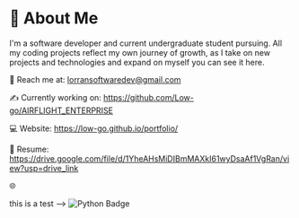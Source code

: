 # 🎱 About Me 

I'm a software developer and current undergraduate student pursuing. All my coding projects reflect my own journey of growth, as I take on new projects and technologies and expand on myself you can see it here. 

📧 Reach me at:
lorransoftwaredev@gmail.com

✍️ Currently working on:
https://github.com/Low-go/AIRFLIGHT_ENTERPRISE

💻 Website:
https://low-go.github.io/portfolio/

📝 Resume:
https://drive.google.com/file/d/1YheAHsMiDIBmMAXkI61wyDsaAf1VgRan/view?usp=drive_link


🌐

this is a test -->
![Python Badge](https://custom-icon-badges.demolab.com/badge/Python-blue?style=for-the-badge&logo=python)
